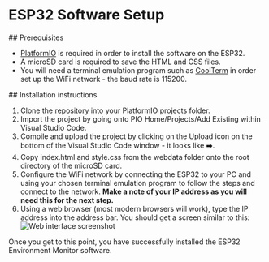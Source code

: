 # ESP32 Software Setup

## Prerequisites

- [PlatformIO](https://platformio.org) is required in order to install the software on the ESP32.
- A microSD card is required to save the HTML and CSS files.
- You will need a terminal emulation program such as [CoolTerm](https://freeware.the-meiers.org) in order set up the WiFi network - the baud rate is 115200.

## Installation instructions

1. Clone the [repository](https://github.com/fbm3334/ESP32_EnvironmentMonitor) into your PlatformIO projects folder.
2. Import the project by going onto PIO Home/Projects/Add Existing within Visual Studio Code.
3. Compile and upload the project by clicking on the Upload icon on the bottom of the Visual Studio Code window - it looks like ➡️.
4. Copy index.html and style.css from the webdata folder onto the root directory of the microSD card.
5. Configure the WiFi network by connecting the ESP32 to your PC and using your chosen terminal emulation program to follow the steps and connect to the network. **Make a note of your IP address as you will need this for the next step.**
6. Using a web browser (most modern browsers will work), type the IP address into the address bar. You should get a screen similar to this:
![Web interface screenshot](https://lh3.googleusercontent.com/Z6vCo0tBcz63fG-_OJhf6rupsg6Vfi0IJ0phYgvft4hVGBmRiidShhLyYO6O-FwAMSN12WjJv7fc90Hi2ryN1la9kP0skQYn9CsSAt8UnGJVTAe3TjX8qgCedbG87FB5Q4MzPFVihS7OCdxS1PR7uGckkxwEcU0W_9d4jTXHxmvaM-rNAYlB1doiWyfM5lDQPruBeBBt6sECh18t134zeuD5Ml_SEbwd3BKaYjE1ElwcC1rMV4WjWFJGluWr76CynIJP2mYrFBPZvpTp5_XkaZn2sI2HgwPsAlYbTNBF_xoEzZflTjbJiO0relD3nvLguph5fHA1kJLsOsb1m2C9j1AdKNmQht2sqq7EpUxw7cAtqv2nQ7rPexvOWWjbLeMQnrbDlaLac3GUL30ajyheleczPnJtgNDXI13dd6vGduKa5B0-wMLMqX_HpWGLP__stwQFEZV7tEUenmdj8Bisu4RT5bqDn1JCog1JELyl9GgDx0M0SXgEs31TLTol3zQMe1W4XMsaKs0-RyjNT9WTybkv3LHIXQIFGfG8gmKCrvUOo708XLdXslD2sCZa3onx4bfXFOeRkZzkoCwkMOTnmo_fTeRToWNnhn1agVeZBxo1_qSvjO2SF32eqAQNOSaaB3PN64fWgrBpdfXTcWbwFvRdHonugevtbHBMLYMRkrJWYz7vbhiYB-q38_PPNA=w790-h689-no?authuser=0 "Web interface screenshot")

Once you get to this point, you have successfully installed the ESP32 Environment Monitor software.